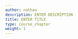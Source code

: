 ```yaml
---
author: nathan
description: ENTER DESCRIPTION
title: ENTER TITLE
type: course_chapter
weight: 1
---
```

